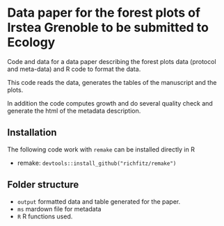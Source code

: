 # Data paper for the forest plots of Irstea Grenoble to be submitted to Ecology

Code and data for a data paper describing the forest plots data (protocol and meta-data) and R code to format the data.

This code reads the data, generates the tables of the manuscript and the plots.

In addition the code computes growth and do several quality check and generate the html of the metadata description.


## Installation


The following code work with `remake` can be installed directly in R

- remake: `devtools::install_github("richfitz/remake")`


## Folder structure

- `output` formatted data and table generated for the paper.
- `ms` mardown file for metadata
- `R` R functions used.

